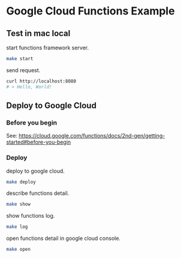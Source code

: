 # Google Cloud Functions Example

## Test in mac local

start functions framework server.
```sh
make start
```

send request.
```sh
curl http://localhost:8080
# > Hello, World!
```

## Deploy to Google Cloud

### Before you begin

See: https://cloud.google.com/functions/docs/2nd-gen/getting-started#before-you-begin

### Deploy

deploy to google cloud.
```sh
make deploy
```

describe functions detail.
```sh
make show
```

show functions log. 
```sh
make log
```

open functions detail in google cloud console.
```sh
make open
```